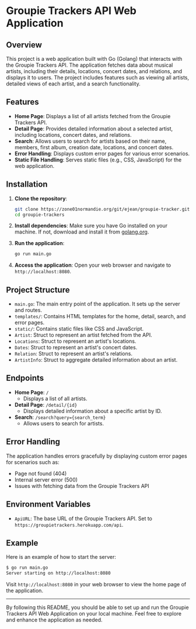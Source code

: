 # Groupie Trackers API Web Application

## Overview

This project is a web application built with Go (Golang) that interacts with the Groupie Trackers API. The application fetches data about musical artists, including their details, locations, concert dates, and relations, and displays it to users. The project includes features such as viewing all artists, detailed views of each artist, and a search functionality.

## Features

- **Home Page**: Displays a list of all artists fetched from the Groupie Trackers API.
- **Detail Page**: Provides detailed information about a selected artist, including locations, concert dates, and relations.
- **Search**: Allows users to search for artists based on their name, members, first album, creation date, locations, and concert dates.
- **Error Handling**: Displays custom error pages for various error scenarios.
- **Static File Handling**: Serves static files (e.g., CSS, JavaScript) for the web application.

## Installation

1. **Clone the repository**:

   ```sh
   git clone https://zone01normandie.org/git/ejean/groupie-tracker.git
   cd groupie-trackers
   ```

2. **Install dependencies**:
   Make sure you have Go installed on your machine. If not, download and install it from [golang.org](https://golang.org/dl/).

3. **Run the application**:

   ```sh
   go run main.go
   ```

4. **Access the application**:
   Open your web browser and navigate to `http://localhost:8080`.

## Project Structure

- `main.go`: The main entry point of the application. It sets up the server and routes.
- `templates/`: Contains HTML templates for the home, detail, search, and error pages.
- `static/`: Contains static files like CSS and JavaScript.
- `Artist`: Struct to represent an artist fetched from the API.
- `Locations`: Struct to represent an artist's locations.
- `Dates`: Struct to represent an artist's concert dates.
- `Relation`: Struct to represent an artist's relations.
- `ArtistInfo`: Struct to aggregate detailed information about an artist.

## Endpoints

- **Home Page**: `/`
  - Displays a list of all artists.
- **Detail Page**: `/detail/{id}`
  - Displays detailed information about a specific artist by ID.
- **Search**: `/search?query={search_term}`
  - Allows users to search for artists.

## Error Handling

The application handles errors gracefully by displaying custom error pages for scenarios such as:
- Page not found (404)
- Internal server error (500)
- Issues with fetching data from the Groupie Trackers API

## Environment Variables

- `ApiURL`: The base URL of the Groupie Trackers API. Set to `https://groupietrackers.herokuapp.com/api`.

## Example

Here is an example of how to start the server:

```sh
$ go run main.go
Server starting on http://localhost:8080
```

Visit `http://localhost:8080` in your web browser to view the home page of the application.

---

By following this README, you should be able to set up and run the Groupie Trackers API Web Application on your local machine. Feel free to explore and enhance the application as needed.